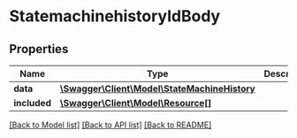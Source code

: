 # StatemachinehistoryIdBody

## Properties
Name | Type | Description | Notes
------------ | ------------- | ------------- | -------------
**data** | [**\Swagger\Client\Model\StateMachineHistory**](StateMachineHistory.md) |  | [optional] 
**included** | [**\Swagger\Client\Model\Resource[]**](Resource.md) |  | [optional] 

[[Back to Model list]](../../README.md#documentation-for-models) [[Back to API list]](../../README.md#documentation-for-api-endpoints) [[Back to README]](../../README.md)

